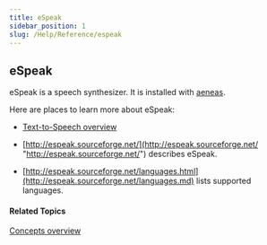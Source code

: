 ```yaml
---
title: eSpeak
sidebar_position: 1
slug: /Help/Reference/espeak
---
```


## eSpeak

eSpeak is a speech synthesizer. It is installed with [aeneas](aeneas.md).

Here are places to learn more about eSpeak:

-   [Text-to-Speech overview](../Tasks/Advanced_tasks/Text_to_Speech_overview.md)
    
-   [http://espeak.sourceforge.net/](http://espeak.sourceforge.net/ "http://espeak.sourceforge.net/") describes eSpeak.
    
-   [http://espeak.sourceforge.net/languages.html](http://espeak.sourceforge.net/languages.md) lists supported languages.
    

#### Related Topics

[Concepts overview](Concepts_overview.md)